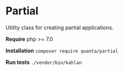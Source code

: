 # Partial

Utility class for creating partial applications.

**Require** php >= 7.0

**Installation** `composer require quanta/partial`

**Run tests** `./vendor/bin/kahlan`
